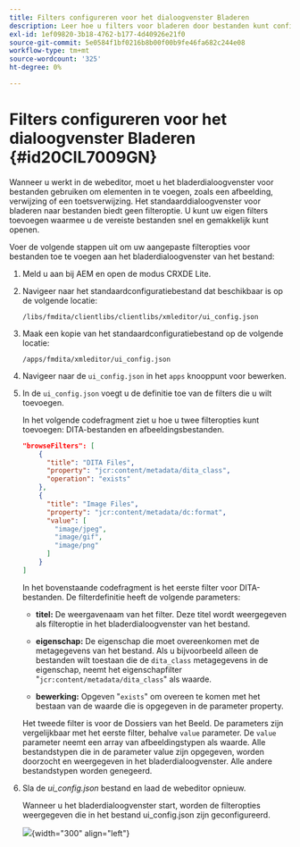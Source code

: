 ```yaml
---
title: Filters configureren voor het dialoogvenster Bladeren
description: Leer hoe u filters voor bladeren door bestanden kunt configureren
exl-id: 1ef09820-3b18-4762-b177-4d40926e21f0
source-git-commit: 5e0584f1bf0216b8b00f00b9fe46fa682c244e08
workflow-type: tm+mt
source-wordcount: '325'
ht-degree: 0%

---
```


# Filters configureren voor het dialoogvenster Bladeren {#id20CIL7009GN}

Wanneer u werkt in de webeditor, moet u het bladerdialoogvenster voor bestanden gebruiken om elementen in te voegen, zoals een afbeelding, verwijzing of een toetsverwijzing. Het standaarddialoogvenster voor bladeren naar bestanden biedt geen filteroptie. U kunt uw eigen filters toevoegen waarmee u de vereiste bestanden snel en gemakkelijk kunt openen.

Voer de volgende stappen uit om uw aangepaste filteropties voor bestanden toe te voegen aan het bladerdialoogvenster van het bestand:

1. Meld u aan bij AEM en open de modus CRXDE Lite.

1. Navigeer naar het standaardconfiguratiebestand dat beschikbaar is op de volgende locatie:

   `/libs/fmdita/clientlibs/clientlibs/xmleditor/ui_config.json`

1. Maak een kopie van het standaardconfiguratiebestand op de volgende locatie:

   `/apps/fmdita/xmleditor/ui_config.json`

1. Navigeer naar de `ui_config.json` in het `apps` knooppunt voor bewerken.

1. In de `ui_config.json` voegt u de definitie toe van de filters die u wilt toevoegen.

   In het volgende codefragment ziet u hoe u twee filteropties kunt toevoegen: DITA-bestanden en afbeeldingsbestanden.

   ```json
   "browseFilters": [
       {
         "title": "DITA Files",
         "property": "jcr:content/metadata/dita_class",
         "operation": "exists"
       },
       {
         "title": "Image Files",
         "property": "jcr:content/metadata/dc:format",
         "value": [        
           "image/jpeg",
           "image/gif",
           "image/png"
         ]
       }
   ]
   ```

   In het bovenstaande codefragment is het eerste filter voor DITA-bestanden. De filterdefinitie heeft de volgende parameters:

   - **titel:**   De weergavenaam van het filter. Deze titel wordt weergegeven als filteroptie in het bladerdialoogvenster van het bestand.

   - **eigenschap:**   De eigenschap die moet overeenkomen met de metagegevens van het bestand. Als u bijvoorbeeld alleen de bestanden wilt toestaan die de `dita_class` metagegevens in de eigenschap, neemt het eigenschapfilter &quot;`jcr:content/metadata/dita_class`&quot; als waarde.

   - **bewerking:**   Opgeven &quot;`exists`&quot; om overeen te komen met het bestaan van de waarde die is opgegeven in de parameter property.

   Het tweede filter is voor de Dossiers van het Beeld. De parameters zijn vergelijkbaar met het eerste filter, behalve `value` parameter. De `value` parameter neemt een array van afbeeldingstypen als waarde. Alle bestandstypen die in de parameter value zijn opgegeven, worden doorzocht en weergegeven in het bladerdialoogvenster. Alle andere bestandstypen worden genegeerd.

1. Sla de *ui\_config.json* bestand en laad de webeditor opnieuw.

   Wanneer u het bladerdialoogvenster start, worden de filteropties weergegeven die in het bestand ui\_config.json zijn geconfigureerd.

   ![](assets/file-browse-custom-filters.png){width="300" align="left"}

